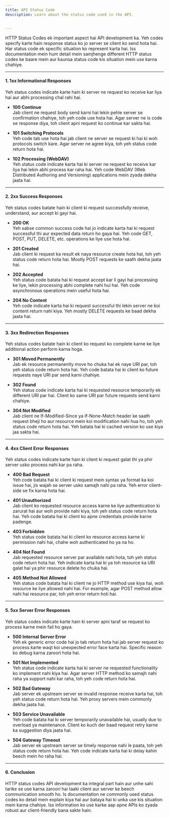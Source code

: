 ```yaml
---
title: API Status Code
description: Learn about the status code used in the API.


---
```


HTTP Status Codes ek important aspect hai API development ka. Yeh codes specify karte hain response status ko jo server se client ko send hota hai. Har status code ek specific situation ko represent karta hai. Iss documentation mein hum detail mein samjhenge different HTTP status codes ke baare mein aur kaunsa status code kis situation mein use karna chahiye.

---

#### 1. **1xx Informational Responses**
Yeh status codes indicate karte hain ki server ne request ko receive kar liya hai aur abhi processing chal rahi hai.

- **100 Continue**  
  Jab client ne request body send karni hai lekin pehle server se confirmation chahiye, toh yeh code use hota hai. Agar server ne is code se response diya, toh client apni request ko continue kar sakta hai.

- **101 Switching Protocols**  
  Yeh code tab use hota hai jab client ne server se request ki hai ki woh protocols switch kare. Agar server ne agree kiya, toh yeh status code return hota hai.

- **102 Processing (WebDAV)**  
  Yeh status code indicate karta hai ki server ne request ko receive kar liya hai lekin abhi process kar raha hai. Yeh code WebDAV (Web Distributed Authoring and Versioning) applications mein zyada dekha jaata hai.

---

#### 2. **2xx Success Responses**
Yeh status codes batate hain ki client ki request successfully receive, understand, aur accept ki gayi hai.

- **200 OK**  
  Yeh sabse common success code hai jo indicate karta hai ki request successful thi aur expected data return ho gaya hai. Yeh code GET, POST, PUT, DELETE, etc. operations ke liye use hota hai.

- **201 Created**  
  Jab client ki request ka result ek naya resource create hota hai, toh yeh status code return hota hai. Mostly POST requests ke saath dekha jaata hai.

- **202 Accepted**  
  Yeh status code batata hai ki request accept kar li gayi hai processing ke liye, lekin processing abhi complete nahi hui hai. Yeh code asynchronous operations mein useful hota hai.

- **204 No Content**  
  Yeh code indicate karta hai ki request successful thi lekin server ne koi content return nahi kiya. Yeh mostly DELETE requests ke baad dekha jaata hai.

---

#### 3. **3xx Redirection Responses**
Yeh status codes batate hain ki client ko request ko complete karne ke liye additional action perform karna hoga.

- **301 Moved Permanently**  
  Jab ek resource permanently move ho chuka hai ek naye URI par, toh yeh status code return hota hai. Yeh code batata hai ki client ko future requests naye URI par send karni chahiye.

- **302 Found**  
  Yeh status code indicate karta hai ki requested resource temporarily ek different URI par hai. Client ko same URI par future requests send karni chahiye.

- **304 Not Modified**  
  Jab client ne If-Modified-Since ya If-None-Match header ke saath request bheji ho aur resource mein koi modification nahi hua ho, toh yeh status code return hota hai. Yeh batata hai ki cached version ko use kiya jaa sakta hai.

---

#### 4. **4xx Client Error Responses**
Yeh status codes indicate karte hain ki client ki request galat thi ya phir server usko process nahi kar pa raha.

- **400 Bad Request**  
  Yeh code batata hai ki client ki request mein syntax ya format ka koi issue hai, jis wajah se server usko samajh nahi pa raha. Yeh error client-side se fix karna hota hai.

- **401 Unauthorized**  
  Jab client ko requested resource access karne ke liye authentication ki zarurat hai aur woh provide nahi kiya, toh yeh status code return hota hai. Yeh code batata hai ki client ko apne credentials provide karne padenge.

- **403 Forbidden**  
  Yeh status code batata hai ki client ko resource access karne ki permission nahi hai, chahe woh authenticated ho ya na ho.

- **404 Not Found**  
  Jab requested resource server par available nahi hota, toh yeh status code return hota hai. Yeh indicate karta hai ki ya toh resource ka URI galat hai ya phir resource delete ho chuka hai.

- **405 Method Not Allowed**  
  Yeh status code batata hai ki client ne jo HTTP method use kiya hai, woh resource ke liye allowed nahi hai. For example, agar POST method allow nahi hai resource par, toh yeh error return hoti hai.

---

#### 5. **5xx Server Error Responses**
Yeh status codes indicate karte hain ki server apni taraf se request ko process karne mein fail ho gaya.

- **500 Internal Server Error**  
  Yeh ek generic error code hai jo tab return hota hai jab server request ko process karte waqt koi unexpected error face karta hai. Specific reason ko debug karna zaroori hota hai.

- **501 Not Implemented**  
  Yeh status code indicate karta hai ki server ne requested functionality ko implement nahi kiya hai. Agar server HTTP method ko samajh nahi raha ya support nahi kar raha, toh yeh code return hota hai.

- **502 Bad Gateway**  
  Jab server ek upstream server se invalid response receive karta hai, toh yeh status code return hota hai. Yeh proxy servers mein commonly dekha jaata hai.

- **503 Service Unavailable**  
  Yeh code batata hai ki server temporarily unavailable hai, usually due to overload ya maintenance. Client ko kuch der baad request retry karne ka suggestion diya jaata hai.

- **504 Gateway Timeout**  
  Jab server ek upstream server se timely response nahi le paata, toh yeh status code return hota hai. Yeh code indicate karta hai ki delay kahin beech mein ho raha hai.

---

#### 6. **Conclusion**
HTTP status codes API development ka integral part hain aur unhe sahi tarike se use karna zaroori hai taaki client aur server ke beech communication smooth ho. Is documentation ne commonly used status codes ko detail mein explain kiya hai aur bataya hai ki unka use kis situation mein karna chahiye. Iss information ko use karke aap apne APIs ko zyada robust aur client-friendly bana sakte hain.

